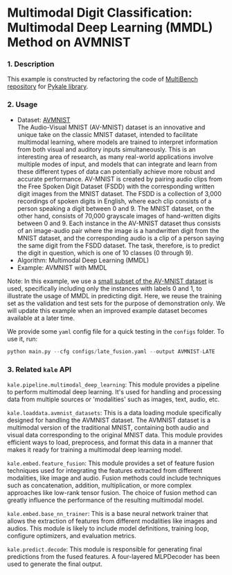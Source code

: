 # Multimodal Digit Classification: Multimodal Deep Learning (MMDL) Method on AVMNIST

### 1. Description

This example is constructed by refactoring the code of [MultiBench repository](https://github.com/pliang279/MultiBench) for [Pykale library](https://github.com/pykale/pykale).

### 2. Usage
* Dataset: [AVMNIST](https://drive.google.com/file/d/1KvKynJJca5tDtI5Mmp6CoRh9pQywH8Xp/view)
<br>The Audio-Visual MNIST (AV-MNIST) dataset is an innovative and unique take on the classic MNIST dataset, intended to facilitate multimodal learning, where models are trained to interpret information from both visual and auditory inputs simultaneously. This is an interesting area of research, as many real-world applications involve multiple modes of input, and models that can integrate and learn from these different types of data can potentially achieve more robust and accurate performance. AV-MNIST is created by pairing audio clips from the Free Spoken Digit Dataset (FSDD) with the corresponding written digit images from the MNIST dataset. The FSDD is a collection of 3,000 recordings of spoken digits in English, where each clip consists of a person speaking a digit between 0 and 9. The MNIST dataset, on the other hand, consists of 70,000 grayscale images of hand-written digits between 0 and 9. Each instance in the AV-MNIST dataset thus consists of an image-audio pair where the image is a handwritten digit from the MNIST dataset, and the corresponding audio is a clip of a person saying the same digit from the FSDD dataset. The task, therefore, is to predict the digit in question, which is one of 10 classes (0 through 9).
* Algorithm: Multimodal Deep Learning (MMDL)
* Example: AVMNIST with MMDL

Note: In this example, we use a [small subset of the AV-MNIST dataset](https://drive.google.com/file/d/1N5k-LvLwLbPBgn3GdVg6fXMBIR6pYrKb/view) is used, specifically including only the instances with labels 0 and 1, to illustrate the usage of MMDL in predicting digit. Here, we reuse the training set as the validation and test sets for the purpose of demonstration only. We will update this example when an improved example dataset becomes available at a later time.

We provide some `yaml` config file for a quick testing in the `configs` folder. To use it, run:
```python
python main.py --cfg configs/late_fusion.yaml --output AVMNIST-LATE
```

### 3. Related `kale` API

`kale.pipeline.multimodal_deep_learning`: This module provides a pipeline to perform multimodal deep learning. It's used for handling and processing data from multiple sources or 'modalities' such as images, text, audio, etc.

`kale.loaddata.avmnist_datasets`: This is a data loading module specifically designed for handling the AVMNIST dataset. The AVMNIST dataset is a multimodal version of the traditional MNIST, containing both audio and visual data corresponding to the original MNIST data. This module provides efficient ways to load, preprocess, and format this data in a manner that makes it ready for training a multimodal deep learning model.

`kale.embed.feature_fusion`: This module provides a set of feature fusion techniques used for integrating the features extracted from different modalities, like image and audio. Fusion methods could include techniques such as concatenation, addition, multiplication, or more complex approaches like low-rank tensor fusion. The choice of fusion method can greatly influence the performance of the resulting multimodal model.

`kale.embed.base_nn_trainer`:  This is a base neural network trainer that allows the extraction of features from different modalities like images and audios. This module is likely to include model definitions, training loop, configure optimizers, and evaluation metrics.

`kale.predict.decode`: This module is responsible for generating final predictions from the fused features. A four-layered MLPDecoder has been used to generate the final output.
